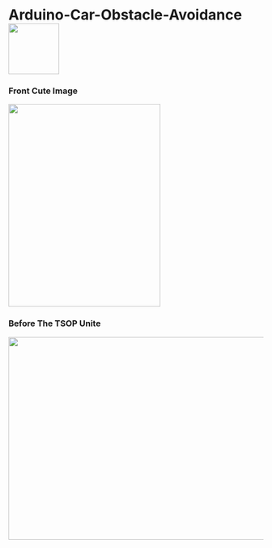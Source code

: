# Arduino-Car-Obstacle-Avoidance<img src="https://i.stack.imgur.com/022Fl.gif" width="100">

### Front Cute Image 
<img src="https://github.com/MennahMabrouk/Arduino-Car-Obstacle-Avoidance/assets/101124995/ae86e04b-ccd2-4353-b41b-00c2fb017533" width="300" height="400">

### Before The TSOP Unite 
<img src="https://github.com/MennahMabrouk/Arduino-Car-Obstacle-Avoidance/assets/101124995/915cf105-162d-4678-875a-054a2983e93e" width="600" height="400">
